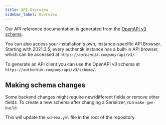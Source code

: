 ```yaml
---
title: API Overview
sidebar_label: Overview
---
```


Our API reference documentation is generated from the [OpenAPI v3 schema](https://goauthentik.io/api/schema.yml).

You can also access your installation's own, instance-specific API Browser. Starting with 2021.3.5, every authentik instance has a built-in API browser, which can be accessed at <code>https://<em>authentik.company</em>/api/v3/</code>.

To generate an API client you can use the OpenAPI v3 schema at <code>https://<em>authentik.company</em>/api/v3/schema/</code>.

## Making schema changes

Some backend changes might require new/different fields or remove other fields. To create a new schema after changing a Serializer, run `make gen-build`.

This will update the `schema.yml` file in the root of the repository.
